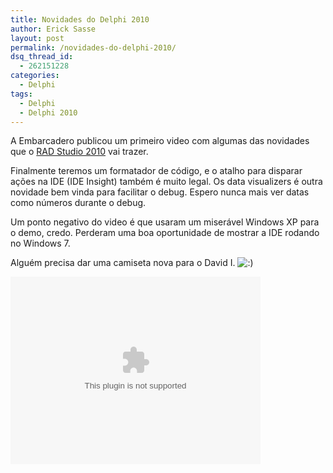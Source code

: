 ```yaml
---
title: Novidades do Delphi 2010
author: Erick Sasse
layout: post
permalink: /novidades-do-delphi-2010/
dsq_thread_id:
  - 262151228
categories:
  - Delphi
tags:
  - Delphi
  - Delphi 2010
---
```

A Embarcadero publicou um primeiro video com algumas das novidades que o [RAD Studio 2010][1] vai trazer.

Finalmente teremos um formatador de código, e o atalho para disparar ações na IDE (IDE Insight) também é muito legal. Os data visualizers é outra novidade bem vinda para facilitar o debug. Espero nunca mais ver datas como números durante o debug.

Um ponto negativo do video é que usaram um miserável Windows XP para o demo, credo. Perderam uma boa oportunidade de mostrar a IDE rodando no Windows 7.

Alguém precisa dar uma camiseta nova para o David I. <img src="http://www.ericksasse.com.br/wp-includes/images/smilies/icon_smile.gif" alt=":)" class="wp-smiley" />

<embed src='http://www.embarcadero.com/includes/mediaplayer/player-viral.swf' height='300' width='400' allowscriptaccess='always' allowfullscreen='true' flashvars='state=PLAYING&#038;file=http%3A%2F%2Faltd.embarcadero.com%2Fdownload%2Fvideo%2Fweaver%2Fweaver-sneak-peak.mp4&#038;plugins=viral-1d' />

 [1]: http://www.embarcadero.com/rad-studio-2010/